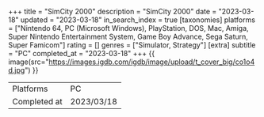 +++
title = "SimCity 2000"
description = "SimCity 2000"
date = "2023-03-18"
updated = "2023-03-18"
in_search_index = true
[taxonomies]
platforms = ["Nintendo 64, PC (Microsoft Windows), PlayStation, DOS, Mac, Amiga, Super Nintendo Entertainment System, Game Boy Advance, Sega Saturn, Super Famicom"]
rating = []
genres = ["Simulator, Strategy"]
[extra]
subtitle = "PC"
completed_at = "2023-03-18"
+++
{{ image(src="https://images.igdb.com/igdb/image/upload/t_cover_big/co1o4d.jpg") }}

|              |            |
| ------------ | ---------- |
| Platforms    | PC |
| Completed at | 2023/03/18 |

